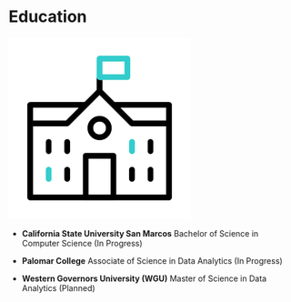 # Education

![](school.gif)

- **California State University San Marcos**
  Bachelor of Science in Computer Science (In Progress)

- **Palomar College**
  Associate of Science in Data Analytics (In Progress)

- **Western Governors University (WGU)**
  Master of Science in Data Analytics (Planned)
